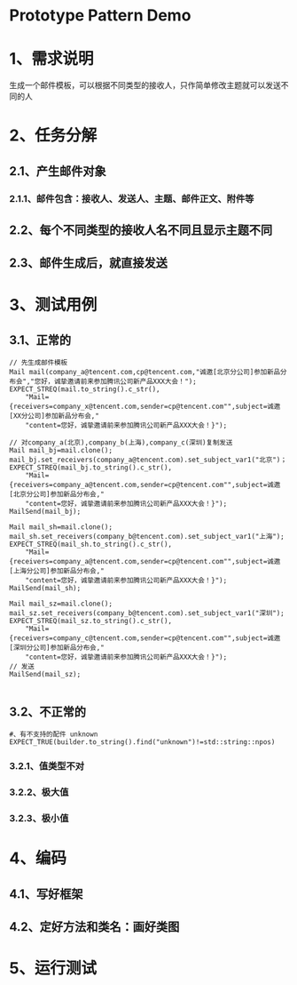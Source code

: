 # Prototype Pattern Demo

# 1、需求说明

生成一个邮件模板，可以根据不同类型的接收人，只作简单修改主题就可以发送不同的人

# 2、任务分解

## 2.1、产生邮件对象

### 2.1.1、邮件包含：接收人、发送人、主题、邮件正文、附件等

## 2.2、每个不同类型的接收人名不同且显示主题不同

## 2.3、邮件生成后，就直接发送

# 3、测试用例

## 3.1、正常的

```
// 先生成邮件模板
Mail mail(company_a@tencent.com,cp@tencent.com,"诚邀[北京分公司]参加新品分布会","您好，诚挚邀请前来参加腾讯公司新产品XXX大会！");
EXPECT_STREQ(mail.to_string().c_str(),
    "Mail={receivers=company_x@tencent.com,sender=cp@tencent.com"",subject=诚邀[XX分公司]参加新品分布会,"
    "content=您好，诚挚邀请前来参加腾讯公司新产品XXX大会！}");
    
// 对company_a(北京),company_b(上海),company_c(深圳)复制发送
Mail mail_bj=mail.clone();
mail_bj.set_receivers(company_a@tencent.com).set_subject_var1("北京")；
EXPECT_STREQ(mail_bj.to_string().c_str(),
    "Mail={receivers=company_a@tencent.com,sender=cp@tencent.com"",subject=诚邀[北京分公司]参加新品分布会,"
    "content=您好，诚挚邀请前来参加腾讯公司新产品XXX大会！}");
MailSend(mail_bj); 
    
Mail mail_sh=mail.clone();
mail_sh.set_receivers(company_b@tencent.com).set_subject_var1("上海");
EXPECT_STREQ(mail_sh.to_string().c_str(),
    "Mail={receivers=company_a@tencent.com,sender=cp@tencent.com"",subject=诚邀[上海分公司]参加新品分布会,"
    "content=您好，诚挚邀请前来参加腾讯公司新产品XXX大会！}");
MailSend(mail_sh); 
    
Mail mail_sz=mail.clone();
mail_sz.set_receivers(company_b@tencent.com).set_subject_var1("深圳");
EXPECT_STREQ(mail_sz.to_string().c_str(),
    "Mail={receivers=company_c@tencent.com,sender=cp@tencent.com"",subject=诚邀[深圳分公司]参加新品分布会,"
    "content=您好，诚挚邀请前来参加腾讯公司新产品XXX大会！}");
// 发送
MailSend(mail_sz); 
    

```

## 3.2、不正常的

```
#、有不支持的配件 unknown
EXPECT_TRUE(builder.to_string().find("unknown")!=std::string::npos)
```

### 3.2.1、值类型不对

### 3.2.2、极大值

### 3.2.3、极小值

# 4、编码

## 4.1、写好框架

## 4.2、定好方法和类名：画好类图

# 5、运行测试